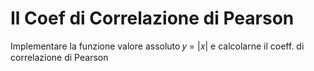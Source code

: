 # Il Coef di Correlazione di Pearson

Implementare la funzione valore assoluto 𝑦 = |𝑥| e calcolarne il coeff. di correlazione di Pearson